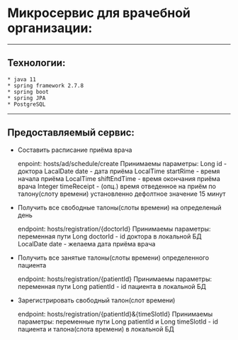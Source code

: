 # Микросервис для врачебной организации:

---
## Технологии:
    * java 11
    * spring framework 2.7.8
    * spring boot
    * spring JPA
    * PostgreSQL
---
## Предоставляемый сервис:
* Составить расписание приёма врача

    enpoint: hosts/ad/schedule/create
    Принимаемы параметры: 
    Long id - доктора
    LacalDate date - дата приёма
    LocalTime startRime - время начала приёма
    LocalTime shiftEndTime - время окончания приёма врача
    Integer timeReceipt - (опц.) время отведенное на приём по талону(слоту времени)
    установленно дефолтное значение 15 минут

* Получить все свободные талоны(слоты времени) на определеный день

    endpoint: hosts/registration/{doctorId}
    Принимаемы параметры: 
    переменная пути Long doctorId - id доктора в локальной БД
    LocalDate date - желаема дата приёма врача

* Получить все занятые талоны(слоты времени) определенного пациента

    endpoint: hosts/registration/{patientId}
    Принимаемы параметры:
    переменная пути Long patientId - id пациента в локальной БД

* Зарегистрировать свободный талон(слот времени)

    endpoint: hosts/registration/{patientId}&{timeSlotId}
    Принимаемы параметры:
    переменные пути Long patientId и Long timeSlotId - id пациента и талона(слота времени) в локальной БД